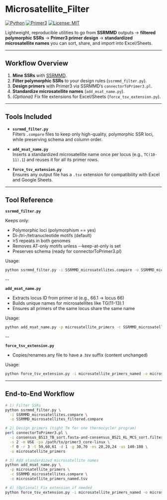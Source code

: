# Microsatellite_Filter

[![Python](https://img.shields.io/badge/python-3.8%2B-blue.svg)](https://www.python.org/)
[![Primer3](https://img.shields.io/badge/Primer3-2.5.0-green.svg)](http://primer3.sourceforge.net/)
[![License: MIT](https://img.shields.io/badge/License-MIT-yellow.svg)](LICENSE)

Lightweight, reproducible utilities to go from **SSRMMD** outputs → **filtered polymorphic SSRs** → **Primer3 primer design** → **standardized microsatellite names** you can sort, share, and import into Excel/Sheets.

---

## Workflow Overview

1. **Mine SSRs** with [SSRMMD](https://github.com/GouXiangJian/SSRMMD).
2. **Filter polymorphic SSRs** to your design rules (`ssrmmd_filter.py`).
3. **Design primers** with Primer3 via SSRMMD’s `connectorToPrimer3.pl`.
4. **Standardize microsatellite names** (`add_msat_name.py`).
5. *(Optional)* Fix file extensions for Excel/Sheets (`force_tsv_extension.py`).

---

## Tools Included

- **`ssrmmd_filter.py`**  
  Filters `.compare` files to keep only high-quality, polymorphic SSR loci, while preserving schema and column order.

- **`add_msat_name.py`**  
  Inserts a standardized microsatellite name once per locus (e.g., `TC(10-11).1`) and reuses it for all its primer rows.

- **`force_tsv_extension.py`**  
  Ensures any output file has a `.tsv` extension for compatibility with Excel and Google Sheets.

---

## Tool Reference

**`ssrmmd_filter.py`**  

Keeps only:
- Polymorphic loci (polymorphism == yes)
- Di-/tri-/tetranucleotide motifs (default)
- ≥5 repeats in both genomes
- Removes AT-only motifs unless --keep-at-only is set
- Preserves schema (ready for connectorToPrimer3.pl)

Usage:

```bash
python ssrmmd_filter.py -i SSRMMD_microsatellites.compare -o SSRMMD_microsatellites_filtered.compare
````

--

**`add_msat_name.py`**

- Extracts locus ID from primer id (e.g., 66.1 → locus 66)
- Builds unique names for microsatellites like TG(11-13).1
- Ensures all primers of the same locus share the same name

Usage:

```bash
python add_msat_name.py -p microsatellite_primers -c SSRMMD_microsatellites.compare -o microsatellite_primers_named.tsv
````

--

**`force_tsv_extension.py`**  

- Copies/renames any file to have a .tsv suffix (content unchanged)

Usage:

```bash
python force_tsv_extension.py -i microsatellite_primers_named -o microsatellite_primers_named.tsv --rename
````

---

## End-to-End Workflow

```bash
# 1) Filter SSRs
python ssrmmd_filter.py \
  -i SSRMMD_microsatellites.compare \
  -o SSRMMD_microsatellites_filtered.compare

# 2) Design primers (tight Tm for one thermocycler program)
perl connectorToPrimer3.pl \
  -i consensus_BS13_TB_sort.fasta-and-consensus_BS21_KL_MCS_sort.filtered.compare \
  -s 2 -m USE -pa /path/to/primer3_core-linux \
  -f 0 -r 3 -t 59,60,61 -d 1 -g 30,70 -es 20,20,24 -us 140-180 \
  -o microsatellite_primers

# 3) Add standardized microsatellite names
python add_msat_name.py \
  -p microsatellite_primers \
  -c SSRMMD_microsatellites.compare \
  -o microsatellite_primers_named.tsv

# 4) (Optional) Fix extension if needed
python force_tsv_extension.py -i microsatellite_primers_named -o microsatellite_primers_named.tsv --rename
